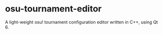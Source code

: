 # osu-tournament-editor

A light-weight osu! tournament configuration editor written in C++, using Qt 6.
